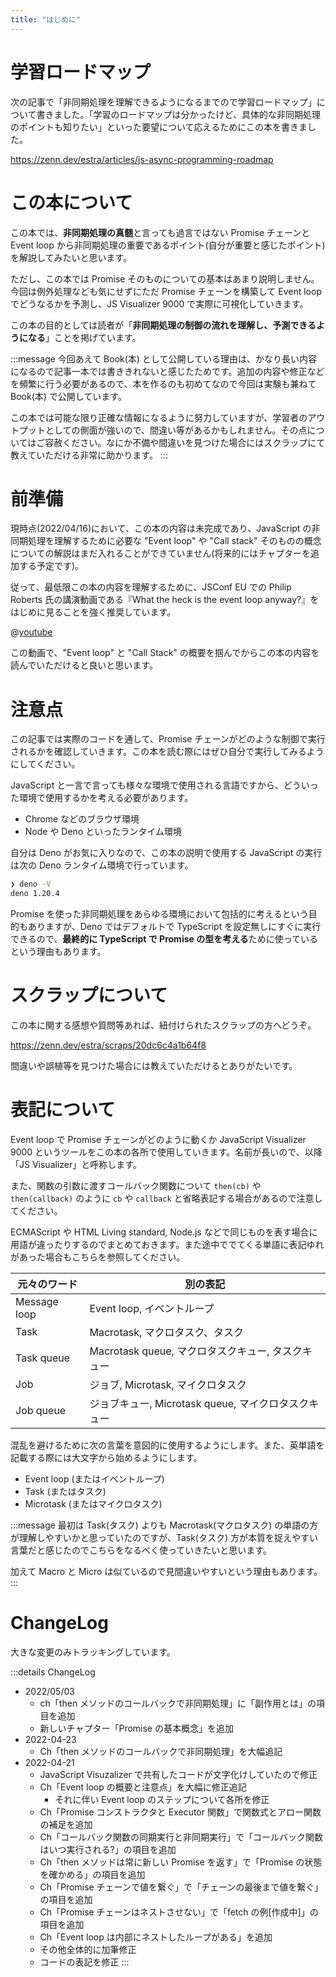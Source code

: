 ```yaml
---
title: "はじめに"
---
```


# 学習ロードマップ
次の記事で「非同期処理を理解できるようになるまでので学習ロードマップ」について書きました。「学習のロードマップは分かったけど、具体的な非同期処理のポイントも知りたい」といった要望について応えるためにこの本を書きました。

https://zenn.dev/estra/articles/js-async-programming-roadmap

# この本について
この本では、**非同期処理の真髄**と言っても過言ではない Promise チェーンと Event loop から非同期処理の重要であるポイント(自分が重要と感じたポイント)を解説してみたいと思います。

ただし、この本では Promise そのものについての基本はあまり説明しません。今回は例外処理なども気にせずにただ Promise チェーンを構築して Event loop でどうなるかを予測し、JS Visualizer 9000 で実際に可視化していきます。

この本の目的としては読者が「**非同期処理の制御の流れを理解し、予測できるようになる**」ことを掲げています。

:::message
今回あえて Book(本) として公開している理由は、かなり長い内容になるので記事一本では書ききれないと感じたためです。追加の内容や修正などを頻繁に行う必要があるので、本を作るのも初めてなので今回は実験も兼ねて Book(本) で公開しています。

この本では可能な限り正確な情報になるように努力していますが、学習者のアウトプットとしての側面が強いので、間違い等があるかもしれません。その点についてはご容赦ください。なにか不備や間違いを見つけた場合にはスクラップにて教えていただける非常に助かります。
:::

# 前準備
現時点(2022/04/16)において、この本の内容は未完成であり、JavaScript の非同期処理を理解するために必要な "Event loop" や "Call stack" そのものの概念についての解説はまだ入れることができていません(将来的にはチャプターを追加する予定です)。

従って、最低限この本の内容を理解するために、JSConf EU での Philip Roberts 氏の講演動画である『What the heck is the event loop anyway?』をはじめに見ることを強く推奨しています。

@[youtube](8aGhZQkoFbQ)

この動画で、"Event loop" と "Call Stack" の概要を掴んでからこの本の内容を読んでいただけると良いと思います。

# 注意点
この記事では実際のコードを通して、Promise チェーンがどのような制御で実行されるかを確認していきます。この本を読む際にはぜひ自分で実行してみるようにしてください。

JavaScript と一言で言っても様々な環境で使用される言語ですから、どういった環境で使用するかを考える必要があります。

- Chrome などのブラウザ環境
- Node や Deno といったランタイム環境

自分は Deno がお気に入りなので、この本の説明で使用する JavaScript の実行は次の Deno ランタイム環境で行っています。

```sh
❯ deno -V
deno 1.20.4
```

Promise を使った非同期処理をあらゆる環境において包括的に考えるという目的もありますが、Deno ではデフォルトで TypeScript を設定無しにすぐに実行できるので、**最終的に TypeScript で Promise の型を考える**ために使っているという理由もあります。

# スクラップについて
この本に関する感想や質問等あれば、紐付けられたスクラップの方へどうぞ。

https://zenn.dev/estra/scraps/20dc6c4a1b64f8

間違いや誤植等を見つけた場合には教えていただけるとありがたいです。

# 表記について
Event loop で Promise チェーンがどのように動くか JavaScript Visualizer 9000 というツールをこの本の各所で使用していきます。名前が長いので、以降「JS Visualizer」と呼称します。

また、関数の引数に渡すコールバック関数について `then(cb)` や `then(callback)` のように `cb` や `callback` と省略表記する場合があるので注意してください。

ECMAScript や HTML Living standard, Node.js などで同じものを表す場合に用語が違ったりするのでまとめておきます。また途中ででてくる単語に表記ゆれがあった場合もこちらを参照してください。

| 元々のワード | 別の表記 |
|--|--|
| Message loop | Event loop, イベントループ |
| Task | Macrotask, マクロタスク、タスク |
| Task queue | Macrotask queue, マクロタスクキュー, タスクキュー |
| Job | ジョブ, Microtask, マイクロタスク |
| Job queue | ジョブキュー, Microtask queue, マイクロタスクキュー |

混乱を避けるために次の言葉を意図的に使用するようにします。また、英単語を記載する際には大文字から始めるようにします。

- Event loop (またはイベントループ)
- Task (またはタスク)
- Microtask (またはマイクロタスク) 

:::message
最初は Task(タスク) よりも Macrotask(マクロタスク) の単語の方が理解しやすいかと思っていたのですが、Task(タスク) 方が本質を捉えやすい言葉だと感じたのでこちらをなるべく使っていきたいと思います。

加えて Macro と Micro は似ているので見間違いやすいという理由もあります。
:::
# ChangeLog
大きな変更のみトラッキングしています。

:::details ChangeLog
- 2022/05/03
  - ch「then メソッドのコールバックで非同期処理」に「副作用とは」の項目を追加
  - 新しいチャプター「Promise の基本概念」を追加
- 2022-04-23
  - Ch「then メソッドのコールバックで非同期処理」を大幅追記
- 2022-04-21
  - JavaScript Visuzalizer で共有したコードが文字化けしていたので修正
  - Ch「Event loop の概要と注意点」を大幅に修正追記
    - それに伴い Event loop のステップについて各所を修正
  - Ch「Promise コンストラクタと Executor 関数」で関数式とアロー関数の補足を追加
  - Ch「コールバック関数の同期実行と非同期実行」で「コールバック関数はいつ実行される?」の項目を追加
  - Ch「then メソッドは常に新しい Promise を返す」で「Promise の状態を確かめる」の項目を追加
  - Ch「Promise チェーンで値を繋ぐ」で「チェーンの最後まで値を繋ぐ」の項目を追加
  - Ch「Promise チェーンはネストさせない」で「fetch の例[作成中]」の項目を追加
  - Ch「Event loop は内部にネストしたループがある」を追加
  - その他全体的に加筆修正
  - コードの表記を修正
:::